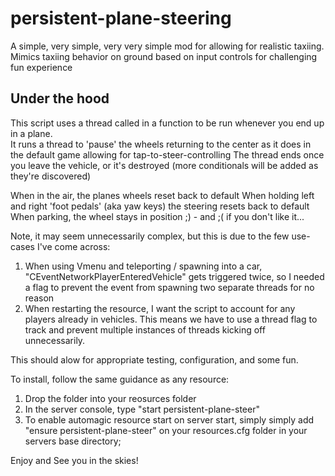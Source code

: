 # persistent-plane-steering
A simple, very simple, very very simple mod for allowing for realistic taxiing.  Mimics taxiing behavior on ground based on input controls for challenging fun experience

## Under the hood
This script uses a thread called in a function to be run whenever you end up in a plane.  
It runs a thread to 'pause' the wheels returning to the center as it does in the default game allowing for tap-to-steer-controlling
The thread ends once you leave the vehicle, or it's destroyed (more conditionals will be added as they're discovered)

When in the air, the planes wheels reset back to default
When holding left and right 'foot pedals' (aka yaw keys) the steering resets back to default
When parking, the wheel stays in position ;) - and ;( if you don't like it...


Note, it may seem unnecessarily complex, but this is due to the few use-cases I've come across:
1. When using Vmenu and teleporting / spawning into a car, "CEventNetworkPlayerEnteredVehicle" gets triggered twice, so I needed a flag to prevent the event from spawning two separate threads for no reason
2. When restarting the resource, I want the script to account for any players already in vehicles.  This means we have to use a thread flag to track and prevent multiple instances of threads kicking off unnecessarily.

This should alow for appropriate testing, configuration, and some fun.  

To install, follow the same guidance as any resource:
1. Drop the folder into your reosurces folder
2. In the server console, type "start persistent-plane-steer"
3. To enable automagic resource start on server start, simply simply add "ensure persistent-plane-steer" on your resources.cfg folder in your servers base directory;

Enjoy and See you in the skies!
